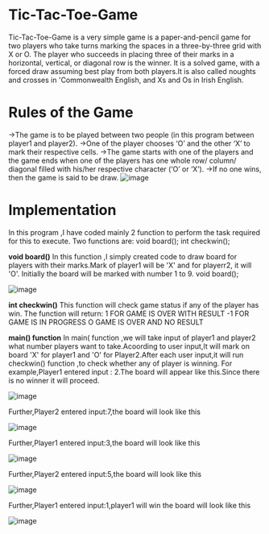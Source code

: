# Tic-Tac-Toe-Game
Tic-Tac-Toe-Game is a very simple game is a paper-and-pencil game for two players who take turns marking the spaces in a three-by-three grid with X or O.
The player who succeeds in placing three of their marks in a horizontal, vertical, or diagonal row is the winner. It is a solved game, with a forced draw
assuming best play from both players.It is also called noughts and crosses in 'Commonwealth English, and Xs and Os in Irish English.

# Rules of the Game
->The game is to be played between two people (in this program between player1 and player2).
->One of the player chooses ‘O’ and the other ‘X’ to mark their respective cells.
->The game starts with one of the players and the game ends when one of the players has one whole row/ column/ diagonal filled with his/her respective character
(‘O’ or ‘X’).
->If no one wins, then the game is said to be draw.
![image](https://user-images.githubusercontent.com/91776867/174728065-2b574911-4b68-4e53-a501-a7034b98071a.png)


# Implementation
In this program ,I have coded mainly 2 function to perform the task required for this to execute.
Two functions are:  void board(); 
                    int checkwin();
                    
 **void board()**
 In this function ,I simply  created code to draw board for players with their marks.Mark of player1 will be 'X' and for playerr2, it will 'O'.
 Initially the board will be marked with number 1 to 9.
 void board();                  
                   
![image](https://user-images.githubusercontent.com/91776867/174722131-f5530b0f-0fc2-44de-bd1a-eefaad7f5dd0.png)

**int checkwin()**
This function will check game status if any of the player has win.
The function will return:
	1 FOR GAME IS OVER WITH RESULT
	-1 FOR GAME IS IN PROGRESS
	O GAME IS OVER AND NO RESULT
  
  **main() function**
  In main( function ,we will take input of player1 and player2 what number players want to take.Acoording to user input,It will mark on board 'X' for player1 and 'O'
  for Player2.After each user input,it will run checkwin() function ,to check whether any of player is winning.
  For example,Player1 entered input : 2.The board will appear like this.Since there is no winner it will proceed.
  
  
  
  ![image](https://user-images.githubusercontent.com/91776867/174727622-581afa26-7cd4-4f4c-8e30-b133a5343e24.png)

  
  
  Further,Player2 entered input:7,the board will look like this
  
  
  ![image](https://user-images.githubusercontent.com/91776867/174723817-bd1bcf42-5e6d-4374-b4ed-ce1f603deb67.png)
  
  
  
  Further,Player1 entered input:3,the board will look like this
  
  
  ![image](https://user-images.githubusercontent.com/91776867/174724033-a78127fc-7ce9-4968-ad97-50fa1c4a65ff.png)
  
  
  Further,Player2 entered input:5,the board will look like this
  
  
  ![image](https://user-images.githubusercontent.com/91776867/174724151-48575aee-5597-4427-b6c1-f1e47c1ccd9f.png)
   
   
   
   Further,Player1 entered input:1,player1 will win the board will look like this
   
   
   ![image](https://user-images.githubusercontent.com/91776867/174725117-6b1c2977-4237-4dae-8d32-f99fe07f230b.png)
   
